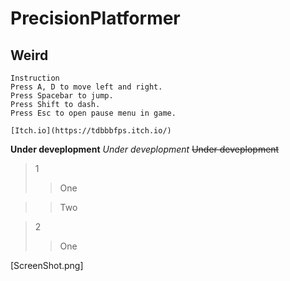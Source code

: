 # PrecisionPlatformer
## Weird

```
Instruction
Press A, D to move left and right.
Press Spacebar to jump.
Press Shift to dash.
Press Esc to open pause menu in game.

[Itch.io](https://tdbbbfps.itch.io/)
```

**Under deveplopment**
*Under deveplopment*
~~Under deveplopment~~

> 1
> > One

> > Two

> 2
> > One

[ScreenShot.png]
